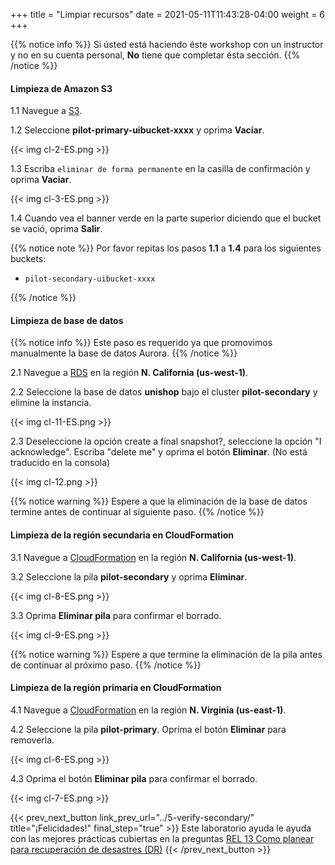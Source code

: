 +++
title = "Limpiar recursos"
date =  2021-05-11T11:43:28-04:00
weight = 6
+++

{{% notice info %}}
Si ústed está haciendo éste workshop con un instructor y no en su cuenta personal, **No** tiene que completar ésta sección.
{{% /notice %}}

#### Limpieza de Amazon S3

1.1 Navegue a [S3](https://us-east-1.console.aws.amazon.com/s3/home?region=us-east-1#/).

1.2 Seleccione **pilot-primary-uibucket-xxxx** y oprima **Vaciar**.

{{< img cl-2-ES.png >}}

1.3 Escriba `eliminar de forma permanente` en la casilla de confirmación y oprima **Vaciar**.

{{< img cl-3-ES.png >}}

1.4 Cuando vea el banner verde en la parte superior diciendo que el bucket se vació, oprima **Salir**.

{{% notice note %}}
Por favor repitas los pasos **1.1** a **1.4** para los siguientes buckets:

- `pilot-secondary-uibucket-xxxx`

{{% /notice %}}

#### Limpieza de base de datos

{{% notice info %}}
Este paso es requerido ya que promovimos manualmente la base de datos Aurora.
{{% /notice %}}

2.1 Navegue a [RDS](https://us-west-1.console.aws.amazon.com/rds/home?region=us-west-1#/) en la región **N. California (us-west-1)**.

2.2 Seleccione la base de datos **unishop** bajo el cluster **pilot-secondary** y elimine la instancia.

{{< img cl-11-ES.png >}}

2.3 Deseleccione la opción create a final snapshot?, seleccione la opción "I acknowledge". Escriba "delete me" y oprima el botón **Eliminar**. (No está traducido en la consola)

{{< img cl-12.png >}}

{{% notice warning %}}
Espere a que la eliminación de la base de datos termine antes de continuar al siguiente paso.
{{% /notice %}}

#### Limpieza de la región secundaria en CloudFormation

3.1 Navegue a [CloudFormation](https://us-west-1.console.aws.amazon.com/cloudformation/home?region=us-west-1#/) en la región **N. California (us-west-1)**.

3.2 Seleccione la pila **pilot-secondary** y oprima **Eliminar**.

{{< img cl-8-ES.png >}}

3.3 Oprima **Eliminar pila** para confirmar el borrado.

{{< img cl-9-ES.png >}}

{{% notice warning %}}
Espere a que termine la eliminación de la pila antes de continuar al próximo paso.
{{% /notice %}}

#### Limpieza de la región primaria en CloudFormation

4.1 Navegue a [CloudFormation](https://us-east-1.console.aws.amazon.com/cloudformation/home?region=us-east-1#/) en la región **N. Virginia (us-east-1)**.

4.2 Seleccione la pila **pilot-primary**. Oprima el botón **Eliminar** para removerla.

{{< img cl-6-ES.png >}}

4.3 Oprima el botón **Eliminar pila** para confirmar el borrado.

{{< img cl-7-ES.png >}}

{{< prev_next_button link_prev_url="../5-verify-secondary/" title="¡Felicidades!" final_step="true" >}}
Este laboratorio ayuda le ayuda con las mejores prácticas cubiertas en la preguntas [REL 13  Como planear para recuperación de desastres (DR)](https://docs.aws.amazon.com/es_es/wellarchitected/latest/framework/a-failure-management.html)
{{< /prev_next_button >}}